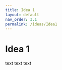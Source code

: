 ```yaml
---
title: Idea 1
layout: default
nav_order: 3.1
permalink: /ideas/Idea1
---
```


# Idea 1

text text text